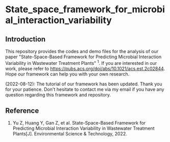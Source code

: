 # State_space_framework_for_microbial_interaction_variability
## Introduction
This repository provides the codes and demo files for the analysis of our paper "State-Space-Based Framework for Predicting Microbial Interaction Variability in Wastewater Treatment Plants" <sup>1</sup>. If you are interested in our work, please refer to https://pubs.acs.org/doi/abs/10.1021/acs.est.2c02844. Hope our framework can help you with your own research.

(2022-08-12): The tutorial of our framework has been updated. Thank you for your patience. Don't hesitate to contact me via my email if you have any question regarding this framework and repository.

## Reference
1. Yu Z, Huang Y, Gan Z, et al. State-Space-Based Framework for Predicting Microbial Interaction Variability in Wastewater Treatment Plants[J]. Environmental Science & Technology, 2022.
